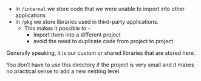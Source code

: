 
* In `/internal` we store code that we were unable to import into other 
applications
* In `/pkg` we store libraries used in third-party applications. 
  * This makes it possible to -
    * import them into a different project
    * avoid the need to duplicate code from project to project

Generally speaking, it is our custom or shared libraries that are stored here.

You don’t have to use this directory if the project is very small and it makes 
no practical sense to add a new nesting level.